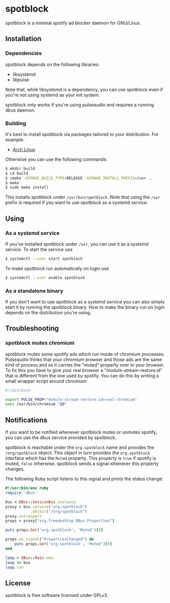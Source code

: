 # spotblock

spotblock is a minimal spotify ad blocker daemon for GNU/Linux.

## Installation

### Dependencies

spotblock depends on the following libraries:

* libsystemd
* libpulse

Note that, while libsystemd is a dependency, you can use spotblock even if
you're not using systemd as your init system.

spotblock only works if you're using pulseaudio and requires a running dbus
daemon.

### Building

It's best to install spotblock via packages tailored to your distribution. For
example:

* [Arch Linux](https://aur.archlinux.org/packages/spotblock-git/)

Otherwise you can use the following commands:

```bash
$ mkdir build
$ cd build
$ cmake -DCMAKE_BUILD_TYPE=RELEASE -DCMAKE_INSTALL_PREFIX=/usr ..
$ make
$ sudo make install
```

This installs spotblock under `/usr/bin/spotblock`. Note that using the `/usr`
prefix is required if you want to use spotblock as a systemd service.

## Using

### As a systemd service

If you've installed spotblock under `/usr`, you can use it as a systemd service.
To start the service use

```bash
$ systemctl --user start spotblock
```

To make spotblock run automatically on login use

```bash
$ systemctl --user enable spotblock
```

### As a standalone binary

If you don't want to use spotblock as a systemd service you can also simply
start it by running the spotblock binary. How to make the binary run on login
depends on the distribution you're using.

## Troubleshooting

### spotblock mutes chromium

spotblock mutes some spotify ads which run inside of chromium processes.
Pulseaudio thinks that your chromium browser and those ads are the same kind of
process and so it carries the "muted" property over to your browser. To fix this
you have to give your real browser a "module-stream-restore.id" that is
different from the one used by spotify. You can do this by writing a small
wrapper script around chromium:

```bash
#!/bin/bash

export PULSE_PROP="module-stream-restore.id=real-chromium"
exec /usr/bin/chromium "$@"
```

## Notifications

If you want to be notified whenever spotblock mutes or unmutes spotify, you can
use the dbus service provided by spotblock.

spotblock is reachable under the `org.spotblock` name and provides the
`/org/spotblock` object. This object in turn provides the `org.spotblock`
interface which has the `Muted` property. This property is `true` if spotify is
muted, `false` otherwise. spotblock sends a signal whenever this property
changes.

The following Ruby script listens to this signal and prints the status change:

```ruby
#!/usr/bin/env ruby
require 'dbus'

bus = DBus::SessionBus.instance
proxy = bus.service("org.spotblock")
           .object("/org/spotblock")
proxy.introspect
props = proxy["org.freedesktop.DBus.Properties"]

puts props.Get('org.spotblock', 'Muted')[0]

props.on_signal("PropertiesChanged") do
    puts props.Get('org.spotblock', 'Muted')[0]
end

loop = DBus::Main.new
loop << bus
loop.run
```

## License

spotblock is free software licensed under GPLv3.
